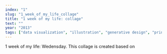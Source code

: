 ```yaml
---
index: "1"
slug: "1_week_of_my_life_collage"
title: "1 week of my life: collage"
text: ""
year: "2013"
tags: ["data visualization", "illustration", "generative design", "print", "system"]
---
```

1 week of my life: Wedensday. This collage is created based on 